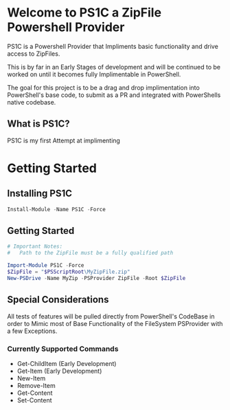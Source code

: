 # Welcome to PS1C a ZipFile Powershell Provider

PS1C is a Powershell Provider that Impliments basic functionality and drive access to ZipFiles.

This is by far in an Early Stages of development and will be continued to be worked on until it becomes fully Implimentable in PowerShell.

The goal for this project is to be a drag and drop implimentation into PowerShell's base code, to submit as a PR and integrated with PowerShells native codebase.

## What is PS1C?
PS1C is my first Attempt at implimenting 

# Getting Started

## Installing PS1C
``` powershell
Install-Module -Name PS1C -Force
```

## Getting Started
``` powershell
# Important Notes:
#   Path to the ZipFile must be a fully qualified path

Import-Module PS1C -Force
$ZipFile = "$PSScriptRoot\MyZipFile.zip"
New-PSDrive -Name MyZip -PSProvider ZipFile -Root $ZipFile
```

## Special Considerations

All tests of features will be pulled directly from PowerShell's CodeBase in order to Mimic most of Base Functionality of the FileSystem PSProvider with a few Exceptions.

### Currently Supported Commands

* Get-ChildItem (Early Development)
* Get-Item (Early Development)
* New-Item
* Remove-Item
* Get-Content
* Set-Content
